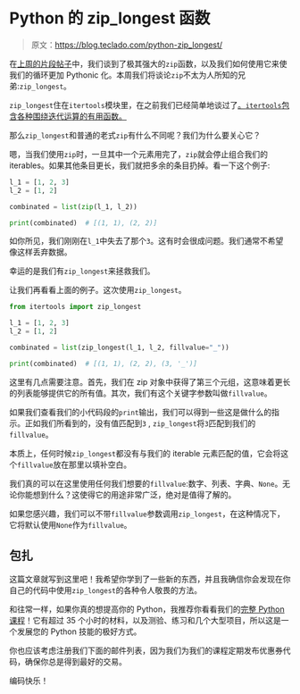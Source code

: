 # Python 的 zip_longest 函数

> 原文：<https://blog.teclado.com/python-zip_longest/>

在[上周的片段帖子](https://blog.teclado.com/python-zip/)中，我们谈到了极其强大的`zip`函数，以及我们如何使用它来使我们的循环更加 Pythonic 化。本周我们将谈论`zip`不太为人所知的兄弟:`zip_longest`。

`zip_longest`住在`itertools`模块里，在之前我们已经简单地谈过了[。`itertools`包含各种围绕迭代运算的有用函数。](https://blog.teclado.com/python-itertools-part-1-product/)

那么`zip_longest`和普通的老式`zip`有什么不同呢？我们为什么要关心它？

嗯，当我们使用`zip`时，一旦其中一个元素用完了，`zip`就会停止组合我们的 iterables。如果其他条目更长，我们就把多余的条目扔掉。看一下这个例子:

```py
l_1 = [1, 2, 3]
l_2 = [1, 2]

combinated = list(zip(l_1, l_2))

print(combinated)  # [(1, 1), (2, 2)] 
```

如你所见，我们刚刚在`l_1`中失去了那个`3`。这有时会很成问题。我们通常不希望像这样丢弃数据。

幸运的是我们有`zip_longest`来拯救我们。

让我们再看看上面的例子。这次使用`zip_longest`。

```py
from itertools import zip_longest

l_1 = [1, 2, 3]
l_2 = [1, 2]

combinated = list(zip_longest(l_1, l_2, fillvalue="_"))

print(combinated)  # [(1, 1), (2, 2), (3, '_')] 
```

这里有几点需要注意。首先，我们在 zip 对象中获得了第三个元组，这意味着更长的列表能够提供它的所有值。其次，我们有这个关键字参数叫做`fillvalue`。

如果我们查看我们的小代码段的`print`输出，我们可以得到一些这是做什么的指示。正如我们所看到的，没有值匹配到`3` , `zip_longest`将`3`匹配到我们的`fillvalue`。

本质上，任何时候`zip_longest`都没有与我们的 iterable 元素匹配的值，它会将这个`fillvalue`放在那里以填补空白。

我们真的可以在这里使用任何我们想要的`fillvalue`:数字、列表、字典、`None`。无论你能想到什么？这使得它的用途非常广泛，绝对是值得了解的。

如果您感兴趣，我们可以不带`fillvalue`参数调用`zip_longest`，在这种情况下，它将默认使用`None`作为`fillvalue`。

## 包扎

这篇文章就写到这里吧！我希望你学到了一些新的东西，并且我确信你会发现在你自己的代码中使用`zip_longest`的各种令人敬畏的方法。

和往常一样，如果你真的想提高你的 Python，我推荐你看看我们的[完整 Python 课程](https://go.tecla.do/complete-python-sale)！它有超过 35 个小时的材料，以及测验、练习和几个大型项目，所以这是一个发展您的 Python 技能的极好方式。

你也应该考虑注册我们下面的邮件列表，因为我们为我们的课程定期发布优惠券代码，确保你总是得到最好的交易。

编码快乐！
